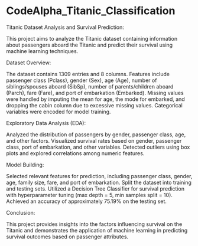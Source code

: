 # CodeAlpha_Titanic_Classification

Titanic Dataset Analysis and Survival Prediction:

This project aims to analyze the Titanic dataset containing information about passengers aboard the Titanic and predict their survival using machine learning techniques.

Dataset Overview:

The dataset contains 1309 entries and 8 columns.
Features include passenger class (Pclass), gender (Sex), age (Age), number of siblings/spouses aboard (SibSp), number of parents/children aboard (Parch), fare (Fare), and port of embarkation (Embarked).
Missing values were handled by imputing the mean for age, the mode for embarked, and dropping the cabin column due to excessive missing values.
Categorical variables were encoded for model training.

Exploratory Data Analysis (EDA):

Analyzed the distribution of passengers by gender, passenger class, age, and other factors.
Visualized survival rates based on gender, passenger class, port of embarkation, and other variables.
Detected outliers using box plots and explored correlations among numeric features.

Model Building:

Selected relevant features for prediction, including passenger class, gender, age, family size, fare, and port of embarkation.
Split the dataset into training and testing sets.
Utilized a Decision Tree Classifier for survival prediction with hyperparameter tuning (max depth = 5, min samples split = 10).
Achieved an accuracy of approximately 75.19% on the testing set.

Conclusion:

This project provides insights into the factors influencing survival on the Titanic and demonstrates the application of machine learning in predicting survival outcomes based on passenger attributes.
